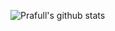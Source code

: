 ![Prafull's github stats](https://github-readme-stats.vercel.app/api?username=prafull01&hide=star&theme=radical&show_icons=true)
